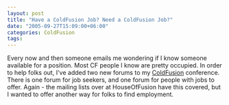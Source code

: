 ```yaml
---
layout: post
title: "Have a ColdFusion Job? Need a ColdFusion Job?"
date: "2005-09-27T15:09:00+06:00"
categories: ColdFusion 
tags: 
---
```


Every now and then someone emails me wondering if I know someone available for a position. Most CF people I know are pretty occupied. In order to help folks out, I've added two new forums to my <a href="http://ray.camdenfamily.com/forums/forums.cfm?conferenceid=5527DFBD-CC08-F498-C903DAFC2817BB56">ColdFusion</a> conference. There is one forum for job seekers, and one forum for people with jobs to offer. Again - the mailing lists over at HouseOfFusion have this covered, but I wanted to offer another way for folks to find employment.